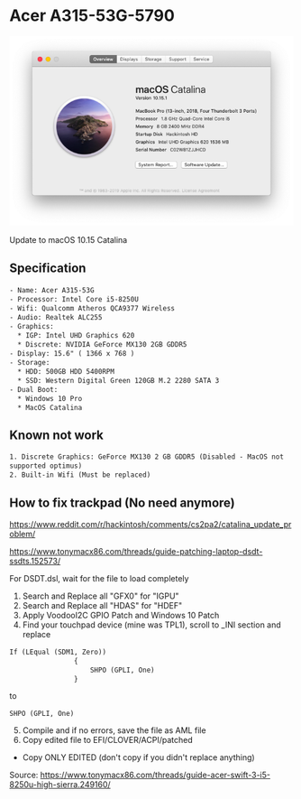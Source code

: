 # Acer A315-53G-5790
![Hackintosh Cover](https://github.com/Gumball1506/ACER-A315-53G-HACKINTOSH/blob/master/ScreenShot/Screen%20Shot%202019-11-03%20at%2012.01.54%20PM.png?raw=true)

Update to macOS 10.15 Catalina

## Specification
```
- Name: Acer A315-53G
- Processor: Intel Core i5-8250U
- Wifi: Qualcomm Atheros QCA9377 Wireless
- Audio: Realtek ALC255
- Graphics: 
  * IGP: Intel UHD Graphics 620
  * Discrete: NVIDIA GeForce MX130 2GB GDDR5
- Display: 15.6" ( 1366 x 768 ) 
- Storage:
  * HDD: 500GB HDD 5400RPM 
  * SSD: Western Digital Green 120GB M.2 2280 SATA 3
- Dual Boot:
  * Windows 10 Pro
  * MacOS Catalina 
```

## Known not work
```
1. Discrete Graphics: GeForce MX130 2 GB GDDR5 (Disabled - MacOS not supported optimus)
2. Built-in Wifi (Must be replaced)
```

## How to fix trackpad (No need anymore)

https://www.reddit.com/r/hackintosh/comments/cs2pa2/catalina_update_problem/

https://www.tonymacx86.com/threads/guide-patching-laptop-dsdt-ssdts.152573/

For DSDT.dsl, wait for the file to load completely
1. Search and Replace all "GFX0" for "IGPU"
2. Search and Replace all "HDAS" for "HDEF"
3. Apply VoodooI2C GPIO Patch and Windows 10 Patch
4. Find your touchpad device (mine was TPL1), scroll to _INI section and replace 

```
If (LEqual (SDM1, Zero))
                {
                    SHPO (GPLI, One)
                }

```

to 

```
SHPO (GPLI, One)
```
5. Compile and if no errors, save the file as AML file
6. Copy edited file to EFI/CLOVER/ACPI/patched

* Copy ONLY EDITED (don't copy if you didn't replace anything)

Source: https://www.tonymacx86.com/threads/guide-acer-swift-3-i5-8250u-high-sierra.249160/
